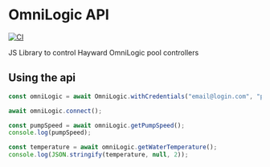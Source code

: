 # OmniLogic API
[![CI](https://github.com/davidmuzi/omnilogic-api/actions/workflows/node.js.yml/badge.svg)](https://github.com/davidmuzi/omnilogic-api/actions/workflows/node.js.yml)


JS Library to control Hayward OmniLogic pool controllers

## Using the api

```ts
const omniLogic = await OmniLogic.withCredentials("email@login.com", "p4ssw0rd");

await omniLogic.connect();

const pumpSpeed = await omniLogic.getPumpSpeed();
console.log(pumpSpeed);

const temperature = await omniLogic.getWaterTemperature();
console.log(JSON.stringify(temperature, null, 2));

```
